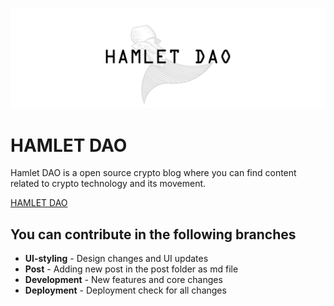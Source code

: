 
![hamlet-03.jpg](./theone-03.jpg)

# HAMLET DAO

Hamlet DAO is a open source crypto blog where you can find content related to crypto technology and its movement.

[HAMLET DAO](https://hamlet-dao.vercel.app/)

## You can contribute in the following branches

- **UI-styling** - Design changes and UI updates
- **Post** - Adding new post in the post folder as md file
- **Development** - New features and core changes
- **Deployment** - Deployment check for all changes
